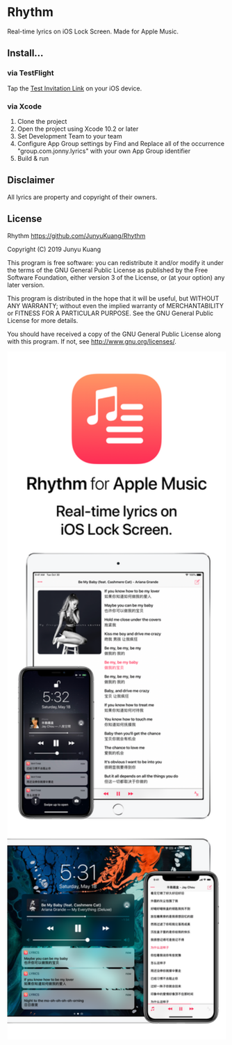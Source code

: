 # Rhythm
Real-time lyrics on iOS Lock Screen. Made for Apple Music.

## Install…

### via TestFlight
Tap the [Test Invitation Link](https://testflight.apple.com/join/PGzq9arn) on your iOS device.

### via Xcode
1. Clone the project
2. Open the project using Xcode 10.2 or later
3. Set Development Team to your team
4. Configure App Group settings by Find and Replace all of the occurrence "group.com.jonny.lyrics" with your own App Group identifier
5. Build & run

## Disclaimer
All lyrics are property and copyright of their owners.

## License
Rhythm <https://github.com/JunyuKuang/Rhythm>

Copyright (C) 2019  Junyu Kuang

This program is free software: you can redistribute it and/or modify
it under the terms of the GNU General Public License as published by
the Free Software Foundation, either version 3 of the License, or
(at your option) any later version.

This program is distributed in the hope that it will be useful,
but WITHOUT ANY WARRANTY; without even the implied warranty of
MERCHANTABILITY or FITNESS FOR A PARTICULAR PURPOSE.  See the
GNU General Public License for more details.
    
You should have received a copy of the GNU General Public License
along with this program.  If not, see <http://www.gnu.org/licenses/>.

<img src="images/Rhythm.png" width="560px">
